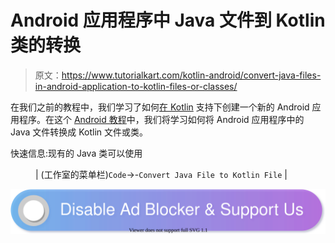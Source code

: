 # Android 应用程序中 Java 文件到 Kotlin 类的转换

> 原文：<https://www.tutorialkart.com/kotlin-android/convert-java-files-in-android-application-to-kotlin-files-or-classes/>

在我们之前的教程中，我们学习了如何[在 Kotlin](https://www.tutorialkart.com/kotlin/kotlin-android-application-example/) 支持下创建一个新的 Android 应用程序。在这个 [Android 教程](https://www.tutorialkart.com/kotlin-android-tutorial/)中，我们将学习如何将 Android 应用程序中的 Java 文件转换成 Kotlin 文件或类。

快速信息:现有的 Java 类可以使用

<figure class="wp-block-table">

| (工作室的菜单栏)`Code`->-`Convert Java File to Kotlin File` |

</figure>

[![](img/925da31b32d6bc3827932f6c8afb11bb.png)](https://www.tutorialkart.com/)